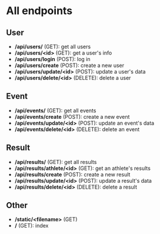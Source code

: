 # All endpoints

## User

- **/api/users/** (GET): get all users
- **/api/users/\<id>** (GET): get a user's info
- **/api/users/login** (POST): log in
- **/api/users/create** (POST): create a new user
- **/api/users/update/\<id>** (POST): update a user's data
- **/api/users/delete/\<id>** (DELETE): delete a user

## Event

- **/api/events/** (GET): get all events
- **/api/events/create** (POST): create a new event
- **/api/events/update/\<id>** (POST): update an event's data
- **/api/events/delete/\<id>** (DELETE): delete an event

## Result

- **/api/results/** (GET): get all results
- **/api/results/athlete/\<id>** (GET): get an athlete's results
- **/api/results/create** (POST): create a new result
- **/api/results/update/\<id>** (POST): update a result's data
- **/api/results/delete/\<id>** (DELETE): delete a result

## Other

- **/static/\<filename>** (GET)
- **/** (GET): index